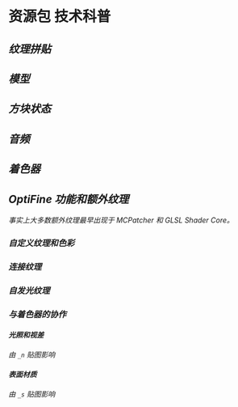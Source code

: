 # 资源包 技术科普

<show-structure depth="2"/>

[//]: # (TODO)

<var name="topic" value="资源包功能的实现解释"/>
<var name="goal" value="不了解其基本概念"/>
<var name="target_name" value=""/>
<var name="target_topic" value="resourcepackBasic.md"/>
<var name="target_description" value=""/>
<include from="contentsLibrary.md" element-id="h_note_readingTips"/>

## 纹理拼贴

## 模型

## 方块状态

## 音频

## 着色器

## OptiFine 功能和额外纹理

事实上大多数额外纹理最早出现于 MCPatcher 和 GLSL Shader Core。

### 自定义纹理和色彩

### 连接纹理

### 自发光纹理

### 与着色器的协作

#### 光照和视差

由 `_n` 贴图影响

#### 表面材质

由 `_s` 贴图影响
